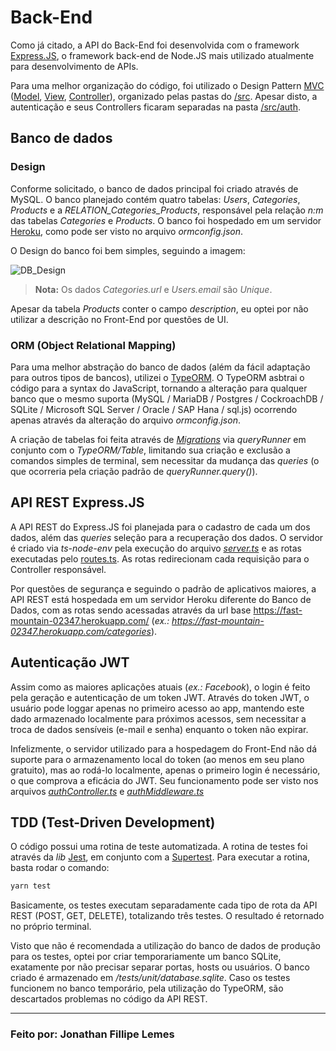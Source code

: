 # Back-End

Como já citado, a API do Back-End foi desenvolvida com o framework <a href="https://expressjs.com/pt-br/">Express.JS</a>, o framework back-end de Node.JS mais utilizado atualmente para desenvolvimento de APIs.

Para uma melhor organização do código, foi utilizado o Design Pattern <a href="https://pt.wikipedia.org/wiki/MVC">MVC</a> (<a href="https://github.com/JonathanLemes/grsoft-teste-backend/tree/main/src/models">Model</a>, <a href="https://github.com/JonathanLemes/grsoft-teste-backend/tree/main/src/views">View</a>, <a href="https://github.com/JonathanLemes/grsoft-teste-backend/tree/main/src/controllers">Controller</a>), organizado pelas pastas do <a href="https://github.com/JonathanLemes/grsoft-teste-backend/tree/main/src/">/src</a>. Apesar disto, a autenticação e seus Controllers ficaram separadas na pasta <a href="https://github.com/JonathanLemes/grsoft-teste-backend/tree/main/src/auth">/src/auth</a>.

## Banco de dados

### Design

Conforme solicitado, o banco de dados principal foi criado através de MySQL. O banco planejado contém quatro tabelas: *Users*, *Categories*, *Products* e a *RELATION_Categories_Products*, responsável pela relação *n:m* das tabelas *Categories* e *Products*. O banco foi hospedado em um servidor <a href="https://devcenter.heroku.com/">Heroku</a>, como pode ser visto no arquivo *ormconfig.json*.

O Design do banco foi bem simples, seguindo a imagem:

![DB_Design](https://i.ibb.co/Ct1nF4B/db-design.png)
>**Nota:** Os dados *Categories.url* e *Users.email* são *Unique*.

Apesar da tabela *Products* conter o campo *description*, eu optei por não utilizar a descrição no Front-End por questões de UI.

### ORM (Object Relational Mapping)

Para uma melhor abstração do banco de dados (além da fácil adaptação para outros tipos de bancos), utilizei o <a href="https://typeorm.io/">TypeORM</a>. O TypeORM asbtrai o código para a syntax do JavaScript, tornando a alteração para qualquer banco que o mesmo suporta (MySQL / MariaDB / Postgres / CockroachDB / SQLite / Microsoft SQL Server / Oracle / SAP Hana / sql.js) ocorrendo apenas através da alteração do arquivo *ormconfig.json*.

A criação de tabelas foi feita através de <a href="https://typeorm.io/#/migrations">*Migrations*</a> via *queryRunner* em conjunto com o *TypeORM/Table*, limitando sua criação e exclusão a comandos simples de terminal, sem necessitar da mudança das *queries* (o que ocorreria pela criação padrão de *queryRunner.query()*).

## API REST Express.JS

A API REST do Express.JS foi planejada para o cadastro de cada um dos dados, além das *queries* seleção para a recuperação dos dados. O servidor é criado via *ts-node-env* pela execução do arquivo <a href="">*server.ts*</a> e as rotas executadas pelo <a href="">routes.ts</a>. As rotas redirecionam cada requisição para o Controller responsável.

Por questões de segurança e seguindo o padrão de aplicativos maiores, a API REST está hospedada em um servidor Heroku diferente do Banco de Dados, com as rotas sendo acessadas através da url base <a href="https://fast-mountain-02347.herokuapp.com/">https://fast-mountain-02347.herokuapp.com/</a> (*ex.: https://fast-mountain-02347.herokuapp.com/categories*).

## Autenticação JWT

Assim como as maiores aplicações atuais (*ex.: Facebook*), o login é feito pela geração e autenticação de um token JWT. Através do token JWT, o usuário pode loggar apenas no primeiro acesso ao app, mantendo este dado armazenado localmente para próximos acessos, sem necessitar a troca de dados sensíveis (e-mail e senha) enquanto o token não expirar. 

Infelizmente, o servidor utilizado para a hospedagem do Front-End não dá suporte para o armazenamento local do token (ao menos em seu plano gratuito), mas ao rodá-lo localmente, apenas o primeiro login é necessário, o que comprova a eficácia do JWT. Seu funcionamento pode ser visto nos arquivos <a href="https://github.com/JonathanLemes/grsoft-teste-backend/blob/main/src/auth/authController.ts">*authController.ts*</a> e <a href="https://github.com/JonathanLemes/grsoft-teste-backend/blob/main/src/auth/authMiddleware.ts">*authMiddleware.ts</a>*

## TDD (Test-Driven Development)

O código possui uma rotina de teste automatizada. A rotina de testes foi através da *lib* <a href="https://jestjs.io/">Jest</a>, em conjunto com a <a href="https://github.com/visionmedia/supertest#readme">Supertest</a>. Para executar a rotina, basta rodar o comando:

```bash
yarn test
```

Basicamente, os testes executam separadamente cada tipo de rota da API REST (POST, GET, DELETE), totalizando três testes. O resultado é retornado no próprio terminal.

Visto que não é recomendada a utilização do banco de dados de produção para os testes, optei por criar temporariamente um banco SQLite, exatamente por não precisar separar portas, hosts ou usuários. O banco criado é armazenado em */tests/unit/database.sqlite*. Caso os testes funcionem no banco temporário, pela utilização do TypeORM, são descartados problemas no código da API REST.

---

### Feito por: Jonathan Fillipe Lemes